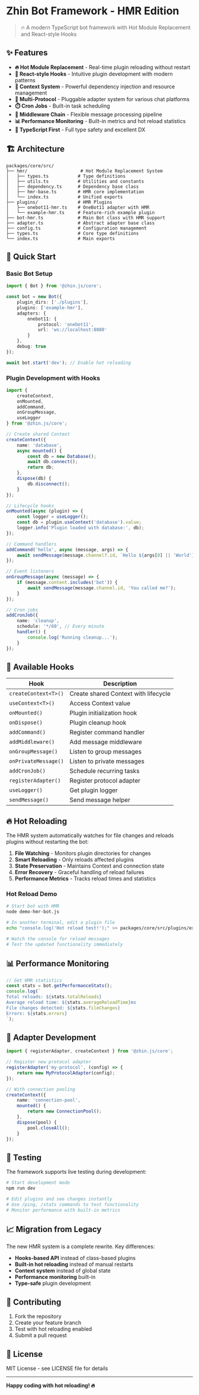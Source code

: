 # Zhin Bot Framework - HMR Edition

> 🔥 A modern TypeScript bot framework with Hot Module Replacement and React-style Hooks

## ✨ Features

- **🔥 Hot Module Replacement** - Real-time plugin reloading without restart
- **🎣 React-style Hooks** - Intuitive plugin development with modern patterns
- **🧩 Context System** - Powerful dependency injection and resource management
- **🔌 Multi-Protocol** - Pluggable adapter system for various chat platforms
- **⏱️ Cron Jobs** - Built-in task scheduling
- **🚦 Middleware Chain** - Flexible message processing pipeline
- **📊 Performance Monitoring** - Built-in metrics and hot reload statistics
- **💯 TypeScript First** - Full type safety and excellent DX

## 🏗️ Architecture

```
packages/core/src/
├── hmr/                    # Hot Module Replacement System
│   ├── types.ts           # Type definitions
│   ├── utils.ts           # Utilities and constants
│   ├── dependency.ts      # Dependency base class
│   ├── hmr-base.ts        # HMR core implementation
│   └── index.ts           # Unified exports
├── plugins/               # HMR Plugins
│   ├── onebot11-hmr.ts    # OneBot11 adapter with HMR
│   └── example-hmr.ts     # Feature-rich example plugin
├── bot-hmr.ts             # Main Bot class with HMR support
├── adapter.ts             # Abstract adapter base class
├── config.ts              # Configuration management
├── types.ts               # Core type definitions
└── index.ts               # Main exports
```

## 🚀 Quick Start

### Basic Bot Setup

```typescript
import { Bot } from '@zhin.js/core';

const bot = new Bot({
    plugin_dirs: ['./plugins'],
    plugins: ['example-hmr'],
    adapters: {
        onebot11: {
            protocol: 'onebot11',
            url: 'ws://localhost:8080'
        }
    },
    debug: true
});

await bot.start('dev'); // Enable hot reloading
```

### Plugin Development with Hooks

```typescript
import { 
    createContext, 
    onMounted, 
    addCommand, 
    onGroupMessage, 
    useLogger 
} from '@zhin.js/core';

// Create shared Context
createContext({
    name: 'database',
    async mounted() {
        const db = new Database();
        await db.connect();
        return db;
    },
    dispose(db) {
        db.disconnect();
    }
});

// Lifecycle hooks
onMounted(async (plugin) => {
    const logger = useLogger();
    const db = plugin.useContext('database').value;
    logger.info('Plugin loaded with database:', db);
});

// Command handlers
addCommand('hello', async (message, args) => {
    await sendMessage(message.channel?.id, `Hello ${args[0] || 'World'}!`);
});

// Event listeners
onGroupMessage(async (message) => {
    if (message.content.includes('bot')) {
        await sendMessage(message.channel.id, 'You called me?');
    }
});

// Cron jobs
addCronJob({
    name: 'cleanup',
    schedule: '*/60', // Every minute
    handler() {
        console.log('Running cleanup...');
    }
});
```

## 🎣 Available Hooks

| Hook | Description |
|------|-------------|
| `createContext<T>()` | Create shared Context with lifecycle |
| `useContext<T>()` | Access Context value |
| `onMounted()` | Plugin initialization hook |
| `onDispose()` | Plugin cleanup hook |
| `addCommand()` | Register command handler |
| `addMiddleware()` | Add message middleware |
| `onGroupMessage()` | Listen to group messages |
| `onPrivateMessage()` | Listen to private messages |
| `addCronJob()` | Schedule recurring tasks |
| `registerAdapter()` | Register protocol adapter |
| `useLogger()` | Get plugin logger |
| `sendMessage()` | Send message helper |

## 🔥 Hot Reloading

The HMR system automatically watches for file changes and reloads plugins without restarting the bot:

1. **File Watching** - Monitors plugin directories for changes
2. **Smart Reloading** - Only reloads affected plugins
3. **State Preservation** - Maintains Context and connection state
4. **Error Recovery** - Graceful handling of reload failures
5. **Performance Metrics** - Tracks reload times and statistics

### Hot Reload Demo

```bash
# Start bot with HMR
node demo-hmr-bot.js

# In another terminal, edit a plugin file
echo "console.log('Hot reload test!');" >> packages/core/src/plugins/example-hmr.ts

# Watch the console for reload messages
# Test the updated functionality immediately
```

## 📊 Performance Monitoring

```typescript
// Get HMR statistics
const stats = bot.getPerformanceStats();
console.log(`
Total reloads: ${stats.totalReloads}
Average reload time: ${stats.averageReloadTime}ms
File changes detected: ${stats.fileChanges}
Errors: ${stats.errors}
`);
```

## 🔌 Adapter Development

```typescript
import { registerAdapter, createContext } from '@zhin.js/core';

// Register new protocol adapter
registerAdapter('my-protocol', (config) => {
    return new MyProtocolAdapter(config);
});

// With connection pooling
createContext({
    name: 'connection-pool',
    mounted() {
        return new ConnectionPool();
    },
    dispose(pool) {
        pool.closeAll();
    }
});
```

## 🧪 Testing

The framework supports live testing during development:

```bash
# Start development mode
npm run dev

# Edit plugins and see changes instantly
# Use /ping, /stats commands to test functionality
# Monitor performance with built-in metrics
```

## 📈 Migration from Legacy

The new HMR system is a complete rewrite. Key differences:

- **Hooks-based API** instead of class-based plugins
- **Built-in hot reloading** instead of manual restarts
- **Context system** instead of global state
- **Performance monitoring** built-in
- **Type-safe** plugin development

## 🤝 Contributing

1. Fork the repository
2. Create your feature branch
3. Test with hot reloading enabled
4. Submit a pull request

## 📄 License

MIT License - see LICENSE file for details

---

**Happy coding with hot reloading! 🔥** 